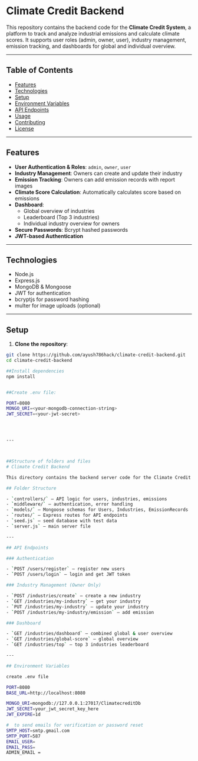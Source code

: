 # Climate Credit Backend

This repository contains the backend code for the **Climate Credit System**, a platform to track and analyze industrial emissions and calculate climate scores. It supports user roles (admin, owner, user), industry management, emission tracking, and dashboards for global and individual overview.

---

## Table of Contents

- [Features](#features)  
- [Technologies](#technologies)  
- [Setup](#setup)  
- [Environment Variables](#environment-variables)  
- [API Endpoints](#api-endpoints)  
- [Usage](#usage)  
- [Contributing](#contributing)  
- [License](#license)  

---

## Features

- **User Authentication & Roles**: `admin`, `owner`, `user`
- **Industry Management**: Owners can create and update their industry
- **Emission Tracking**: Owners can add emission records with report images
- **Climate Score Calculation**: Automatically calculates score based on emissions
- **Dashboard**:
  - Global overview of industries
  - Leaderboard (Top 3 industries)
  - Individual industry overview for owners
- **Secure Passwords**: Bcrypt hashed passwords
- **JWT-based Authentication**

---

## Technologies

- Node.js
- Express.js
- MongoDB & Mongoose
- JWT for authentication
- bcryptjs for password hashing
- multer for image uploads (optional)

---

## Setup

1. **Clone the repository**:

```bash
git clone https://github.com/ayush786hack/climate-credit-backend.git
cd climate-credit-backend

##Install dependencies
npm install


##Create .env file:

PORT=8080
MONGO_URI=<your-mongodb-connection-string>
JWT_SECRET=<your-jwt-secret>




---



##Structure of folders and files
# Climate Credit Backend

This directory contains the backend server code for the Climate Credit System.

## Folder Structure

- `controllers/` – API logic for users, industries, emissions
- `middleware/` – authentication, error handling
- `models/` – Mongoose schemas for Users, Industries, EmissionRecords
- `routes/` – Express routes for API endpoints
- `seed.js` – seed database with test data
- `server.js` – main server file

---

## API Endpoints

### Authentication

- `POST /users/register` – register new users
- `POST /users/login` – login and get JWT token

### Industry Management (Owner Only)

- `POST /industries/create` – create a new industry
- `GET /industries/my-industry` – get your industry
- `PUT /industries/my-industry` – update your industry
- `POST /industries/my-industry/emission` – add emission

### Dashboard

- `GET /industries/dashboard` – combined global & user overview
- `GET /industries/global-score` – global overview
- `GET /industries/top` – top 3 industries leaderboard

---

## Environment Variables

create .env file

PORT=8080
BASE_URL=http://localhost:8080

MONGO_URI=mongodb://127.0.0.1:27017/ClimatecreditDb
JWT_SECRET=your_jwt_secret_key_here
JWT_EXPIRE=1d

#  to send emails for verification or password reset
SMTP_HOST=smtp.gmail.com
SMTP_PORT=587
EMAIL_USER=
EMAIL_PASS=
ADMIN_EMAIL =
